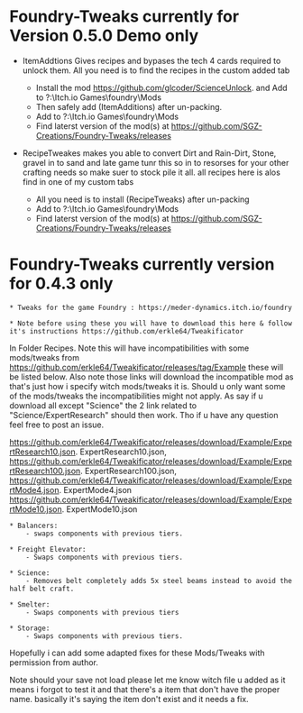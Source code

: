 # Foundry-Tweaks currently for Version 0.5.0 Demo only

* ItemAddtions Gives recipes and bypases the tech 4 cards required to unlock them. All you need is to find the recipes in the custom added tab 
    - Install the mod https://github.com/glcoder/ScienceUnlock. and Add to ?:\Itch.io Games\foundry\Mods
    - Then safely add (ItemAdditions) after un-packing. 
    - Add to ?:\Itch.io Games\foundry\Mods
    - Find laterst version of the mod(s) at https://github.com/SGZ-Creations/Foundry-Tweaks/releases

* RecipeTweakes makes you able to convert Dirt and Rain-Dirt, Stone, gravel in to sand and late game tunr this so in to resorses for your other crafting needs so make suer to stock pile it all. all recipes here is alos find in one of my custom tabs
    - All you need is to install (RecipeTweaks) after un-packing
    - Add to ?:\Itch.io Games\foundry\Mods
    - Find laterst version of the mod(s) at https://github.com/SGZ-Creations/Foundry-Tweaks/releases


# Foundry-Tweaks currently version for 0.4.3 only

    * Tweaks for the game Foundry : https://meder-dynamics.itch.io/foundry

    * Note before using these you will have to download this here & follow it's instructions https://github.com/erkle64/Tweakificator

In Folder Recipes. Note this will have incompatibilities with some mods/tweaks from https://github.com/erkle64/Tweakificator/releases/tag/Example these will be listed below. Also note those links will download the incompatible mod as that's just how i specify witch mods/tweaks it is. Should u only want some of the mods/tweaks the incompatibilities might not apply. As say if u download all except "Science" the 2 link related to "Science/ExpertResearch" should then work. Tho if u have any question feel free to post an issue.

https://github.com/erkle64/Tweakificator/releases/download/Example/ExpertResearch10.json. ExpertResearch10.json,
https://github.com/erkle64/Tweakificator/releases/download/Example/ExpertResearch100.json. ExpertResearch100.json,
https://github.com/erkle64/Tweakificator/releases/download/Example/ExpertMode4.json. ExpertMode4.json
https://github.com/erkle64/Tweakificator/releases/download/Example/ExpertMode10.json. ExpertMode10.json

    * Balancers:
        - swaps components with previous tiers.

    * Freight Elevator:
        - Swaps components with previous tiers.

    * Science:
        - Removes belt completely adds 5x steel beams instead to avoid the half belt craft.

    * Smelter:
        - Swaps components with previous tiers

    * Storage:
        - Swaps components with previous tiers.


Hopefully i can add some adapted fixes for these Mods/Tweaks with permission from author.

Note should your save not load please let me know witch file u added as it means i forgot to test it and that there's a item that don't have the proper name. basically it's saying the item don't exist and it needs a fix.
